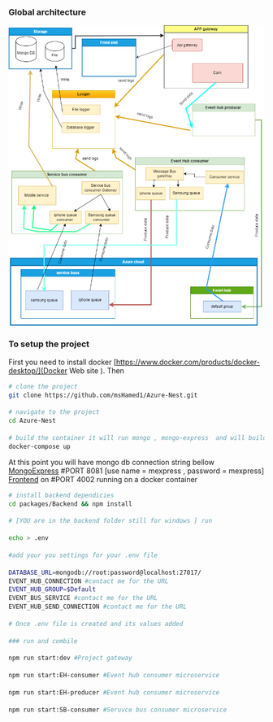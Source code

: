 ### Global architecture
![img](architect.png)

### To setup the project
First you need to install docker  [https://www.docker.com/products/docker-desktop/](Docker Web site ).
Then 
```sh
# clone the project 
git clone https://github.com/msHamed1/Azure-Nest.git

# navigate to the project 
cd Azure-Nest

# build the container it will run mongo , mongo-express  and will build the frontend for you  
docker-compose up


```

At this point you will have mongo db connection string bellow   
[MongoExpress]( http://localhost:8081/) #PORT 8081 [use name = mexpress , password = mexpress]
[Frontend]( http://localhost:4002/) on #PORT 4002  running on a docker container

```sh
# install backend dependicies 
cd packages/Backend && npm install 

# [YOU are in the backend folder still for windows ] run

echo > .env 

#add your you settings for your .env file 

DATABASE_URL=mongodb://root:password@localhost:27017/
EVENT_HUB_CONNECTION #contact me for the URL
EVENT_HUB_GROUP=$Default
EVENT_BUS_SERVICE #contact me for the URL
EVENT_HUB_SEND_CONNECTION #contact me for the URL

# Once .env file is created and its values added 

### run and combile 

npm run start:dev #Project gateway

npm run start:EH-consumer #Event hub consumer microservice

npm run start:EH-producer #Event hub consumer microservice

npm run start:SB-consumer #Seruvce bus consumer microservice

```

